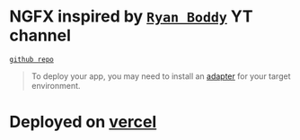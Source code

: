# NGFX inspired by [`Ryan Boddy`](https://www.youtube.com/watch?v=CG1Qy4E8Zao) YT channel

[`github repo`](https://github.com/rboddy/ngfx)

> To deploy your app, you may need to install an [adapter](https://kit.svelte.dev/docs/adapters) for your target environment.

# Deployed on [vercel](https://vercel.com)